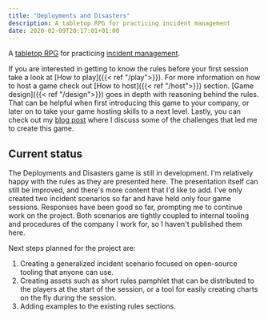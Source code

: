 ```yaml
---
title: "Deployments and Disasters"
description: A tabletop RPG for practicing incident management
date: 2020-02-09T20:17:01+01:00
---
```


A [tabletop RPG](https://en.wikipedia.org/wiki/Tabletop_role-playing_game) for practicing [incident management](https://en.wikipedia.org/wiki/Incident_management).

If you are interested in getting to know the rules before your first session take a look at [How to play]({{< ref "/play">}}). For more information on how to host a game check out [How to host]({{< ref "/host">}}) section. [Game design]({{< ref "/design">}}) goes in depth with reasoning behind the rules. That can be helpful when first introducing this game to your company, or later on to take your game hosting skills to a next level. Lastly, you can check out my [blog post](https://qua.name/antolius/incident-management-dnd) where I discuss some of the challenges that led me to create this game.

## Current status

The Deployments and Disasters game is still in development. I'm relatively happy with the rules as they are presented here. The presentation itself can still be improved, and there's more content that I'd like to add. I've only created two incident scenarios so far and have held only four game sessions. Responses have been good so far, prompting me to continue work on the project. Both scenarios are tightly coupled to internal tooling and procedures of the company I work for, so I haven't published them here.

Next steps planned for the project are:

1. Creating a generalized incident scenario focused on open-source tooling that anyone can use.
1. Creating assets such as short rules pamphlet that can be distributed to the players at the start of the session, or a tool for easily creating charts on the fly during the session.
1. Adding examples to the existing rules sections.
